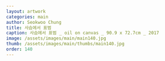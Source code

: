 ```yaml
---
layout: artwork
categories: main
author: Seokwoo Chung
title: 사슴에서 표범
caption: 사슴에서 표범 _ oil on canvas _ 90.9 x 72.7cm _ 2017
image: /assets/images/main/main140.jpg
thumb: /assets/images/main/thumbs/main140.jpg
order: 140
---
```

